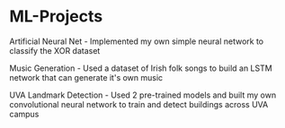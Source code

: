 # ML-Projects

Artificial Neural Net - Implemented my own simple neural network to classify the XOR dataset

Music Generation - Used a dataset of Irish folk songs to build an LSTM network that can generate it's own music

UVA Landmark Detection - Used 2 pre-trained models and built my own convolutional neural network to train and detect buildings across UVA campus